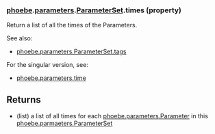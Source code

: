 ### [phoebe](phoebe.md).[parameters](phoebe.parameters.md).[ParameterSet](phoebe.parameters.ParameterSet.md).times (property)




Return a list of all the times of the Parameters.

See also:
* [phoebe.parameters.ParameterSet.tags](phoebe.parameters.ParameterSet.tags.md)

For the singular version, see:
* [phoebe.parameters.time](phoebe.parameters.time.md)

Returns
--------
* (list) a list of all times for each [phoebe.parameters.Parameter](phoebe.parameters.Parameter.md)
    in this [phoebe.parmaeters.ParameterSet](phoebe.parmaeters.ParameterSet.md)

